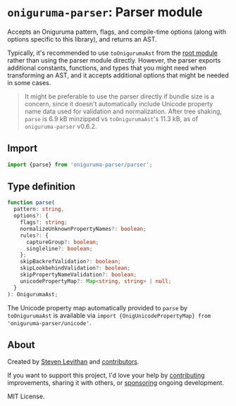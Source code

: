 # `oniguruma-parser`: Parser module

Accepts an Oniguruma pattern, flags, and compile-time options (along with options specific to this library), and returns an AST.

Typically, it's recommended to use `toOnigurumaAst` from the [root module](https://github.com/slevithan/oniguruma-parser) rather than using the parser module directly. However, the parser exports additional constants, functions, and types that you might need when transforming an AST, and it accepts additional options that might be needed in some cases.

> It might be preferable to use the parser directly if bundle size is a concern, since it doesn't automatically include Unicode property name data used for validation and normalization. After tree shaking, `parse` is 6.9 kB minzipped vs `toOnigurumaAst`'s 11.3 kB, as of `oniguruma-parser` v0.6.2.

## Import

```js
import {parse} from 'oniguruma-parser/parser';
```

## Type definition

```ts
function parse(
  pattern: string,
  options?: {
    flags?: string;
    normalizeUnknownPropertyNames?: boolean;
    rules?: {
      captureGroup?: boolean;
      singleline?: boolean;
    };
    skipBackrefValidation?: boolean;
    skipLookbehindValidation?: boolean;
    skipPropertyNameValidation?: boolean;
    unicodePropertyMap?: Map<string, string> | null;
  }
): OnigurumaAst;
```

The Unicode property map automatically provided to `parse` by `toOnigurumaAst` is available via `import {OnigUnicodePropertyMap} from 'oniguruma-parser/unicode'`.

## About

Created by [Steven Levithan](https://github.com/slevithan) and [contributors](https://github.com/slevithan/oniguruma-parser/graphs/contributors).

If you want to support this project, I'd love your help by [contributing](https://github.com/slevithan/oniguruma-parser/blob/main/CONTRIBUTING.md) improvements, sharing it with others, or [sponsoring](https://github.com/sponsors/slevithan) ongoing development.

MIT License.
